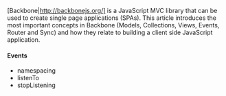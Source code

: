 
[Backbone|http://backbonejs.org/] is a JavaScript MVC library that can be used
to create single page applications (SPAs). This article introduces the most
important concepts in Backbone (Models, Collections, Views, Events, Router and
Sync) and how they relate to building a client side JavaScript application.

#### Events

* namespacing
* listenTo
* stopListening
